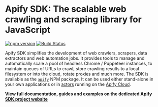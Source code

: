 # Apify SDK: The scalable web crawling and scraping library for JavaScript
<!-- Mirror this part to src/index.js -->

[![npm version](https://badge.fury.io/js/apify.svg)](https://www.npmjs.com/package/apify)
[![Build Status](https://travis-ci.org/apifytech/apify-js.svg?branch=master)](https://travis-ci.org/apifytech/apify-js)

Apify SDK simplifies the development of web crawlers, scrapers, data extractors and web automation jobs.
It provides tools to manage and automatically scale a pool of headless Chrome / Puppeteer instances,
to maintain queues of URLs to crawl, store crawling results to a local filesystem or into the cloud,
rotate proxies and much more.
The SDK is available as the <a href="https://www.npmjs.com/package/apify" target="_blank"><code>apify</code></a> NPM package.
It can be used either stand-alone in your own applications
or in <a href="https://apify.com/docs/actor" target="_blank">actors</a>
running on the <a href="https://apify.com/" target="_blank">Apify Cloud</a>.

**View full documentation, guides and examples on the dedicated <a href="https://sdk.apify.com" target="_blank">Apify SDK project website</a>**
